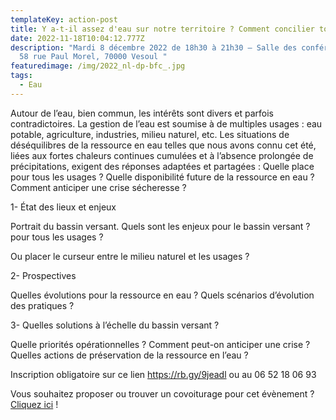 ```yaml
---
templateKey: action-post
title: Y a-t-il assez d'eau sur notre territoire ? Comment concilier tous les usages ?
date: 2022-11-18T10:04:12.777Z
description: "Mardi 8 décembre 2022 de 18h30 à 21h30 – Salle des conférences –
  58 rue Paul Morel, 70000 Vesoul "
featuredimage: /img/2022_nl-dp-bfc_.jpg
tags:
  - Eau
---
```

Autour de l’eau, bien commun, les intérêts sont divers et parfois contradictoires. La gestion de l’eau est soumise à de multiples usages : eau potable, agriculture, industries, milieu naturel, etc. Les situations de déséquilibres de la ressource en eau telles que nous avons connu cet été, liées aux fortes chaleurs continues cumulées et à l’absence prolongée de précipitations, exigent des réponses adaptées et partagées : Quelle place pour tous les usages ? Quelle disponibilité future de la ressource en eau ? Comment anticiper une crise sécheresse ?

1- État des lieux et enjeux

Portrait du bassin versant. Quels sont les enjeux pour le bassin versant ? pour tous les usages ?

Ou placer le curseur entre le milieu naturel et les usages ?

2- Prospectives

Quelles évolutions pour la ressource en eau ? Quels scénarios d’évolution des pratiques ?

3- Quelles solutions à l’échelle du bassin versant ?

Quelle priorités opérationnelles ? Comment peut-on anticiper une crise ? Quelles actions de préservation de la ressource en l’eau ?



Inscription obligatoire sur ce lien <https://rb.gy/9jeadl> ou au 06 52 18 06 93

Vous souhaitez proposer ou trouver un covoiturage pour cet évènement ? [Cliquez ici](https://rb.gy/9jeadl) !